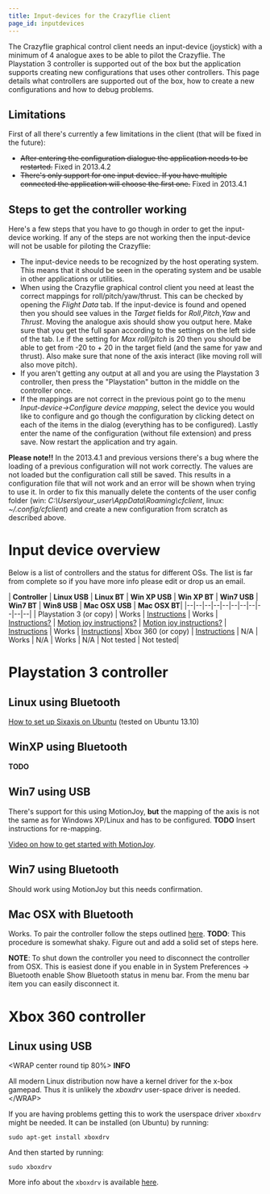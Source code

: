 ```yaml
---
title: Input-devices for the Crazyflie client
page_id: inputdevices
---
```


The Crazyflie graphical control client needs an input-device (joystick)
with a minimum of 4 analogue axes to be able to pilot the Crazyflie. The
Playstation 3 controller is supported out of the box but the application
supports creating new configurations that uses other controllers. This
page details what controllers are supported out of the box, how to
create a new configurations and how to debug problems.

Limitations
-----------

First of all there\'s currently a few limitations in the client (that
will be fixed in the future):

-   ~~After entering the configuration dialogue the application needs to
    be restarted.~~ Fixed in 2013.4.2
-   ~~There\'s only support for one input device. If you have multiple
    connected the application will choose the first one.~~ Fixed in
    2013.4.1

Steps to get the controller working
-----------------------------------

Here\'s a few steps that you have to go though in order to get the
input-device working. If any of the steps are not working then the
input-device will not be usable for piloting the Crazyflie:

-   The input-device needs to be recognized by the host operating
    system. This means that it should be seen in the operating system
    and be usable in other applications or utilities.
-   When using the Crazyflie graphical control client you need at least
    the correct mappings for roll/pitch/yaw/thrust. This can be checked
    by opening the *Flight Data* tab. If the input-device is found and
    opened then you should see values in the *Target* fields for
    *Roll*,*Pitch*,*Yaw* and *Thrust*. Moving the analogue axis should
    show you output here. Make sure that you get the full span according
    to the settings on the left side of the tab. I.e if the setting for
    *Max roll/pitch* is 20 then you should be able to get from -20 to +
    20 in the target field (and the same for yaw and thrust). Also make
    sure that none of the axis interact (like moving roll will also move
    pitch).
-   If you aren\'t getting any output at all and you are using the
    Playstation 3 controller, then press the \"Playstation\" button in
    the middle on the controller once.
-   If the mappings are not correct in the previous point go to the menu
    *Input-device-\>Configure device mapping*, select the device you
    would like to configure and go though the configuration by clicking
    detect on each of the items in the dialog (everything has to be
    configured). Lastly enter the name of the configuration (without
    file extension) and press save. Now restart the application and try
    again.

**Please note!!** In the 2013.4.1 and previous versions there\'s a bug
where the loading of a previous configuration will not work correctly.
The values are not loaded but the configuration call still be saved.
This results in a configuration file that will not work and an error
will be shown when trying to use it. In order to fix this manually
delete the contents of the user config folder (win:
*C:\\Users\\your\_user\\AppData\\Roaming\\cfclient*, linux:
*\~/.config/cfclient*) and create a new configuration from scratch as
described above.

Input device overview
=====================

Below is a list of controllers and the status for different OSs. The
list is far from complete so if you have more info please edit or drop
us an email.

 | **Controller**    |        **Linux USB**       |                                                        **Linux BT**  |                                                                    **Win XP USB**  | **Win XP BT**  |                                                                    **Win7 USB**     |                                                                      **Win7 BT**        |                                                                          **Win8 USB**         |                                                             **Mac OSX USB**  | **Mac OSX BT**|
|--|--|--|--|--|--|--|--|--|--|--|
 | Playstation 3 (or copy)  | Works           |                                                            [Instructions](#linux_using_bluetooth) |  Works       |     [Instructions?](#winxp_using_bluetooth) |  [Motion joy instructions?](#win7_using_usb)  | [Motion joy instructions?](#win7_using_bluetooth)  | [Instructions](http://www.wikihow.com/Set-Up-USB-Game-Controllers-on-Windows-8) |  Works     |        [Instructions](#max_osx_using_usb)|
  Xbox 360 (or copy)      |  [Instructions](#linux_using_usb)  | N/A                  |                                                             Works    |        N/A                       |                                                                                                                                                Works        |                                                                                N/A            |                                                                   Not tested    |    Not tested|

Playstation 3 controller
========================

Linux using Bluetooth
---------------------

[How to set up Sixaxis on
Ubuntu](https://help.ubuntu.com/community/Sixaxis) (tested on Ubuntu
13.10)

WinXP using Bluetooth
---------------------

**TODO**

Win7 using USB
--------------

There\'s support for this using MotionJoy, **but** the mapping of the
axis is not the same as for Windows XP/Linux and has to be configured.
**TODO** Insert instructions for re-mapping.

[Video on how to get started with
MotionJoy](http://youtu.be/b2lUxNShIDs).

Win7 using Bluetooth
--------------------

Should work using MotionJoy but this needs confirmation.

Mac OSX with Bluetooth
----------------------

Works. To pair the controller follow the steps outlined
[here](https://gist.github.com/statico/3172711). **TODO**: This
procedure is somewhat shaky. Figure out and add a solid set of steps
here.

**NOTE**: To shut down the controller you need to disconnect the
controller from OSX. This is easiest done if you enable in in System
Preferences -\> Bluetooth enable Show Bluetooth status in menu bar. From
the menu bar item you can easily disconnect it.

Xbox 360 controller
===================

Linux using USB
---------------

\<WRAP center round tip 80%\> **INFO**

All modern Linux distribution now have a kernel driver for the x-box
gamepad. Thus it is unlikely the *xboxdrv* user-space driver is needed.
\</WRAP\>

If you are having problems getting this to work the userspace driver
`xboxdrv` might be needed. It can be installed (on Ubuntu) by running:

    sudo apt-get install xboxdrv

And then started by running:

    sudo xboxdrv

More info about the `xboxdrv` is available
[here](http://pingus.seul.org/~grumbel/xboxdrv/).
